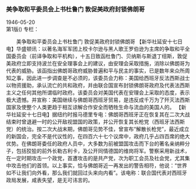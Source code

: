 ### 美争取和平委员会上书杜鲁门  敦促美政府封锁佛朗哥  

1946-05-20  
第1版()
专栏：

　　美争取和平委员会上书杜鲁门
    敦促美政府封锁佛朗哥
    【新华社延安十七日电】华盛顿讯：以著名海军军团上校卡尔逊与黑人歌王罗伯逊为主席的争取和平全国委员会（前译争取和平机构），十五日致函杜鲁门、贝纳斯与斯退丁纽斯，敦促美政府立即支持波兰在安全理事会上的建议，由安理会采取措施，消除以佛朗哥为代表的威胁。该函指出佛朗哥政府威胁普遍和平与民主的事实，已是数年来众所周知之事，因此进一步调查是不必须的，该委员会力称：美国给西班牙反法西斯战士以物资援助，承认流亡的共和政府，并由联合国宣布封锁佛朗哥政府及代表法西斯主义之任何其他所谓临时政府。该委员会对美国代表在安理会上采取的态度，表示极大遗憾。并宣称：美国继续与佛朗哥西班牙贸易，是违反成千万为了歼灭法西斯国家及使整个人类更趋于相互谅解合作安全而牺牲生命与流血的美国人的。
    【新华社延安十七日电】据纽约时报马德里专电：佛朗哥西班牙正在恢复其在二次大战结束时曾退避一时的公开敌视盟国的政策，并公开恢复其长枪党（西班牙法西斯党）的统治。按二次大战末期，佛朗哥见势不佳，曾宣布“解散长枪党”，最近成立的新国会，完全不是代议性的，在四百六十七个议席中，政府几乎占四百席的绝大优势。在佛朗哥委任的政府人员中，大多数为前被盟国攻击而下台的著名亲纳粹分子，包括狡狯的前外长勒古利卡，及公开同情德国的维岗将军。警察采用新战术，在一定时期攻击一个政党，首遭攻击的是共产党，次为职工会员及社会党，尤其集中攻击他们的首领。以上事实，恰与佛朗哥近一再发出的警告相符，他说：“世界如不让我们向外看，那么我们就回过头来向内看”。该电称：联合国代表对西班牙政局发展，咸表失望，是无可讳言的。  
